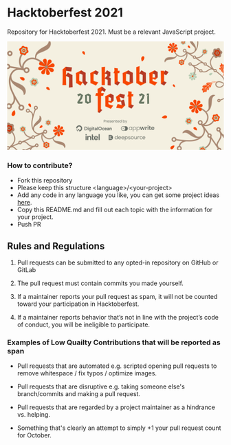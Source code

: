 # Hacktoberfest 2021
Repository for Hacktoberfest 2021. Must be a relevant JavaScript project.


<a><img src="banner-light.png" width="1000px"></a>

### How to contribute?

* Fork this repository
* Please keep this structure \<language\>/\<your-project\>
* Add any code in any language you like, you can get some project ideas [here](https://github.com/florinpop17/app-ideas).
* Copy this README.md and fill out each topic with the information for your project.
* Push PR


## Rules and Regulations

1. Pull requests can be submitted to any opted-in repository on GitHub or GitLab

2. The pull request must contain commits you made yourself.

3. If a maintainer reports your pull request as spam, it will not be counted toward your participation in Hacktoberfest.

4. If a maintainer reports behavior that’s not in line with the project’s code of conduct, you will be ineligible to participate.


### Examples of Low Quailty Contributions that will be reported as span

+ Pull requests that are automated e.g. scripted opening pull requests to remove whitespace / fix typos / optimize images.

+ Pull requests that are disruptive e.g. taking someone else's branch/commits and making a pull request.

+ Pull requests that are regarded by a project maintainer as a hindrance vs. helping.

+ Something that's clearly an attempt to simply +1 your pull request count for October.




